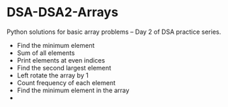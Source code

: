 # DSA-DSA2-Arrays
Python solutions for basic array problems – Day 2 of DSA practice series.
- Find the minimum element
- Sum of all elements
- Print elements at even indices
- Find the second largest element
- Left rotate the array by 1
- Count frequency of each element
- Find the minimum element in the array
- 
